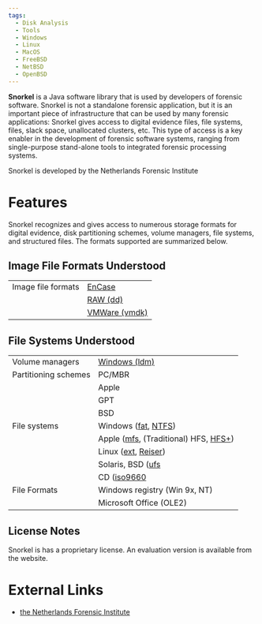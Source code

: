 ```yaml
---
tags:
  - Disk Analysis
  - Tools
  - Windows
  - Linux
  - MacOS
  - FreeBSD
  - NetBSD
  - OpenBSD
---
```

**Snorkel** is a Java software library that is used by developers of
forensic software. Snorkel is not a standalone forensic application, but
it is an important piece of infrastructure that can be used by many
forensic applications: Snorkel gives access to digital evidence files,
file systems, files, slack space, unallocated clusters, etc. This type
of access is a key enabler in the development of forensic software
systems, ranging from single-purpose stand-alone tools to integrated
forensic processing systems.

Snorkel is developed by the Netherlands Forensic Institute

# Features

Snorkel recognizes and gives access to numerous storage formats for
digital evidence, disk partitioning schemes, volume managers, file
systems, and structured files. The formats supported are summarized
below.

## Image File Formats Understood

|                    |                                                               |
|--------------------|---------------------------------------------------------------|
| Image file formats | [EnCase](encase_image_file_format.md)                 |
|                    | [RAW (dd)](raw_image_format.md)                       |
|                    | [VMWare (vmdk)](vmware_virtual_disk_format_(vmdk).md) |

## File Systems Understood

|                      |                                                                               |
|----------------------|-------------------------------------------------------------------------------|
| Volume managers      | [Windows (ldm)](logical_disk_manager_(ldm).md)                        |
| Partitioning schemes | PC/MBR                                                                        |
|                      | Apple                                                                         |
|                      | GPT                                                                           |
|                      | BSD                                                                           |
| File systems         | Windows ([fat](fat.md), [NTFS](ntfs.md))                      |
|                      | Apple ([mfs](mfs.md), (Traditional) HFS, [HFS+](hfs+.md)) |
|                      | Linux ([ext](extended_file_system_(ext).md), [Reiser](reiserfs.md))                 |
|                      | Solaris, BSD ([ufs](ufs.md)                                          |
|                      | CD ([iso9660](iso9660.md)                                    |
| File Formats         | Windows registry (Win 9x, NT)                                                 |
|                      | Microsoft Office (OLE2)                                                       |

## License Notes

Snorkel is has a proprietary license. An evaluation version is available
from the website.

# External Links

* [the Netherlands Forensic Institute](http://www.forensischinstituut.nl/)
